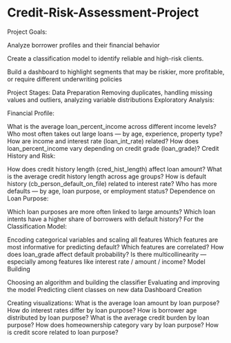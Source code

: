 # Credit-Risk-Assessment-Project
Project Goals:

Analyze borrower profiles and their financial behavior

Create a classification model to identify reliable and high-risk clients.

Build a dashboard to highlight segments that may be riskier, more profitable, or require different underwriting policies

Project Stages:
Data Preparation
Removing duplicates, handling missing values and outliers, analyzing variable distributions
Exploratory Analysis:

Financial Profile:

What is the average loan_percent_income across different income levels?
Who most often takes out large loans — by age, experience, property type?
How are income and interest rate (loan_int_rate) related?
How does loan_percent_income vary depending on credit grade (loan_grade)?
Credit History and Risk:

How does credit history length (cred_hist_length) affect loan amount?
What is the average credit history length across age groups?
How is default history (cb_person_default_on_file) related to interest rate?
Who has more defaults — by age, loan purpose, or employment status?
Dependence on Loan Purpose:

Which loan purposes are more often linked to large amounts?
Which loan intents have a higher share of borrowers with default history?
For the Classification Model:

Encoding categorical variables and scaling all features
Which features are most informative for predicting default?
Which features are correlated?
How does loan_grade affect default probability?
Is there multicollinearity — especially among features like interest rate / amount / income?
Model Building

Choosing an algorithm and building the classifier
Evaluating and improving the model
Predicting client classes on new data
Dashboard Creation

Creating visualizations:
What is the average loan amount by loan purpose?
How do interest rates differ by loan purpose?
How is borrower age distributed by loan purpose?
What is the average credit burden by loan purpose?
How does homeownership category vary by loan purpose?
How is credit score related to loan purpose?
